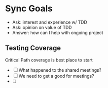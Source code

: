 # Sync Goals
- Ask: interest and experience w/ TDD
- Ask: opinion on value of TDD
- Answer: how can I help with ongoing project

## Testing Coverage
Critical Path coverage is best place to start




- [ ] What happened to the shared meetings?
- [ ] We need to get a good for meetings?
- [ ] 